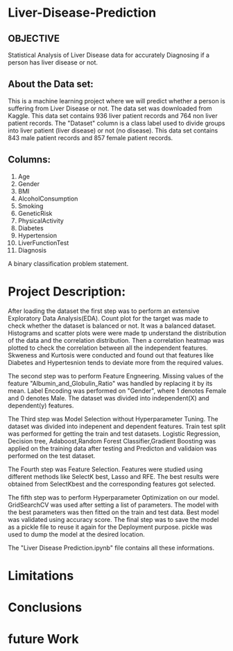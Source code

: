 # Liver-Disease-Prediction

## OBJECTIVE

Statistical Analysis of Liver Disease data for accurately Diagnosing if a person has liver disease or not.

## About the Data set:
This is a machine learning project where we will predict whether a person is suffering from Liver Disease or not. The data set was downloaded from Kaggle. This data set contains 936 liver patient records and 764 non liver patient records. The "Dataset" column is a class label used to divide groups into liver patient (liver disease) or not (no disease). This data set contains 843 male patient records and 857 female patient records.

## Columns:

1. Age
2. Gender
3. BMI
4. AlcoholConsumption
5. Smoking
6. GeneticRisk
7. PhysicalActivity
8. Diabetes
9. Hypertension
10. LiverFunctionTest
11. Diagnosis
    
A binary classification problem statement.

# Project Description:
After loading the dataset the first step was to perform an extensive Exploratory Data Analysis(EDA). Count plot for the target was made to check whether the dataset is balanced or not. It was a balanced dataset. Histograms and scatter plots were were made tp understand the distribution of the data and the correlation distribution. Then a correlation heatmap was plotted to check the correlation between all the independent features. Skweness and Kurtosis were conducted and found out that features like Diabetes and Hypertesnion tends to deviate more from the required values.

The second step was to perform Feature Engneering. Missing values of the feature "Albumin_and_Globulin_Ratio" was handled by replacing it by its mean. Label Encoding was performed on "Gender", where 1 denotes Female and 0 denotes Male. The dataset was divided into independent(X) and dependent(y) features.

The Third step was Model Selection without Hyperparameter Tuning. The dataset was divided into indepenent and dependent features. Train test split was performed for getting the train and test datasets. Logistic Regression, Decision tree, Adaboost,Random Forest Classifier,Gradient Boosting was applied on the training data after testing and Predicton and validaion was performed on the test dataset.

The Fourth step was Feature Selection. Features were studied using different methods like SelectK best, Lasso and RFE. The best results were obtained from SelectKbest and the corresponding features got selected.

The fifth step was to perform Hyperparameter Optimization on our model. GridSearchCV was used after setting a list of parameters. The model with the best parameters was then fitted on the train and test data. Best model was validated using accuracy score.
The final step was to save the model as a pickle file to reuse it again for the Deployment purpose. pickle was used to dump the model at the desired location.

The "Liver Disease Prediction.ipynb" file contains all these informations.

# Limitations

# Conclusions

# future Work
